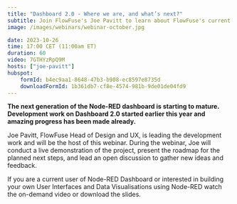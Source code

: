 ```yaml
---
title: "Dashboard 2.0 - Where we are, and what’s next?"
subtitle: Join FlowFuse's Joe Pavitt to learn about FlowFuse's current development work to update Node-RED Dashboard project.
image: /images/webinars/webinar-october.jpg

date: 2023-10-26
time: 17:00 CET (11:00am ET) 
duration: 60
video: 7GTHYzRpQ9M
hosts: ["joe-pavitt"]
hubspot:
    formId: b4ec9aa1-8648-47b3-b908-ec8597e8735d
    downloadFormId: 1b361db7-cf8e-4574-981b-9de01de04fd9
---
```


**The next generation of the Node-RED dashboard is starting to mature. Development work on Dashboard 2.0 started earlier this year and amazing progress has been made already.**

<!--more-->

Joe Pavitt, FlowFuse Head of Design and UX, is leading the development work and will be the host of this webinar. During the webinar, Joe will conduct a live demonstration of the project, present the roadmap for the planned next steps, and lead an open discussion to gather new ideas and feedback.

If you are a current user of Node-RED Dashboard or interested in building your own User Interfaces and Data Visualisations using Node-RED watch the on-demand video or download the slides. 


